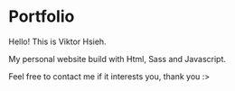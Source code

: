 # Portfolio

Hello! This is Viktor Hsieh.

My personal website build with Html, Sass and Javascript.

Feel free to contact me if it interests you, thank you :>
